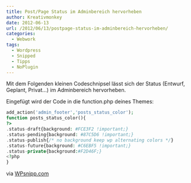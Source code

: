 ```yaml
---
title: Post/Page Status im Adminbereich hervorheben
author: Kreativmonkey
date: 2012-06-13
url: /2012/06/13/postpage-status-im-adminbereich-hervorheben/
categories:
  - Webwork
tags:
  - Wordpress
  - Snipped
  - Tipps
  - NoPlugin
---
```

Mit dem Folgenden kleinen Codeschnipsel lässt sich der Status (Entwurf, Geplant, Privat&#8230;) im Adminbereich hervorheben.

Eingefügt wird der Code in die function.php deines Themes:

```php
add_action('admin_footer','posts_status_color');
function posts_status_color(){
?>
.status-draft{background: #FCE3F2 !important;}
.status-pending{background: #87C5D6 !important;}
.status-publish{/* no background keep wp alternating colors */}
.status-future{background: #C6EBF5 !important;}
.status-private{background:#F2D46F;}
<?php 
}
```

via [WPsnipp.com][1]

 [1]: http://wpsnipp.com/index.php/functions-php/change-admin-postpage-color-by-status-draft-pending-published-future-private/
